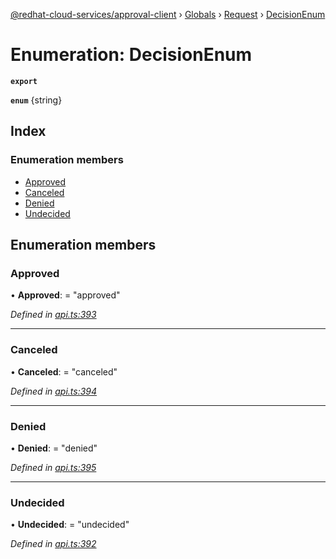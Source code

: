 [@redhat-cloud-services/approval-client](../README.md) › [Globals](../globals.md) › [Request](../modules/request.md) › [DecisionEnum](request.decisionenum.md)

# Enumeration: DecisionEnum

**`export`** 

**`enum`** {string}

## Index

### Enumeration members

* [Approved](request.decisionenum.md#approved)
* [Canceled](request.decisionenum.md#canceled)
* [Denied](request.decisionenum.md#denied)
* [Undecided](request.decisionenum.md#undecided)

## Enumeration members

###  Approved

• **Approved**: = "approved"

*Defined in [api.ts:393](https://github.com/RedHatInsights/javascript-clients/blob/master/packages/approval/api.ts#L393)*

___

###  Canceled

• **Canceled**: = "canceled"

*Defined in [api.ts:394](https://github.com/RedHatInsights/javascript-clients/blob/master/packages/approval/api.ts#L394)*

___

###  Denied

• **Denied**: = "denied"

*Defined in [api.ts:395](https://github.com/RedHatInsights/javascript-clients/blob/master/packages/approval/api.ts#L395)*

___

###  Undecided

• **Undecided**: = "undecided"

*Defined in [api.ts:392](https://github.com/RedHatInsights/javascript-clients/blob/master/packages/approval/api.ts#L392)*
